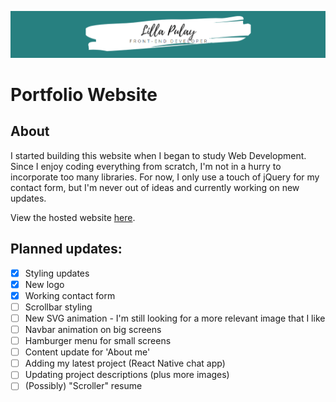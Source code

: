![header](/img/aboutmeheader.PNG)

# Portfolio Website

## About
I started building this website when I began to study Web Development. Since I enjoy coding everything from scratch, I'm not in a hurry to incorporate too many libraries. For now, I only use a touch of jQuery for my contact form, but I'm never out of ideas and currently working on new updates. 

View the hosted website [here](https://lillapulay.dev/).

## Planned updates:
- [x] Styling updates
- [x] New logo
- [x] Working contact form 
- [ ] Scrollbar styling
- [ ] New SVG animation - I'm still looking for a more relevant image that I like
- [ ] Navbar animation on big screens
- [ ] Hamburger menu for small screens
- [ ] Content update for 'About me'
- [ ] Adding my latest project (React Native chat app)
- [ ] Updating project descriptions (plus more images)
- [ ] (Possibly) "Scroller" resume
